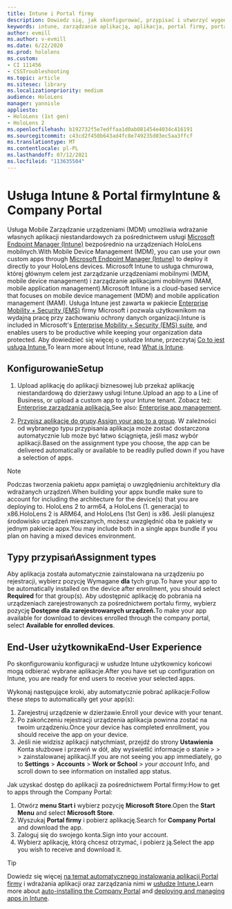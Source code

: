 ```yaml
---
title: Intune i Portal firmy
description: Dowiedz się, jak skonfigurować, przypisać i utworzyć wygodne środowisko użytkownika za pomocą usługi Intune, zarządzania urządzeniami przenośnymi i portalu firmy.
keywords: intune, zarządzanie aplikacją, aplikacja, portal firmy, portal, hololens
author: evmill
ms.author: v-evmill
ms.date: 6/22/2020
ms.prod: hololens
ms.custom:
- CI 111456
- CSSTroubleshooting
ms.topic: article
ms.sitesec: library
ms.localizationpriority: medium
audience: HoloLens
manager: yannisle
appliesto:
- HoloLens (1st gen)
- HoloLens 2
ms.openlocfilehash: b192732f5e7edffaa1d0ab081454e4034c416191
ms.sourcegitcommit: c43cd2f450b643ad4fc8e749235d03ec5aa3ffcf
ms.translationtype: MT
ms.contentlocale: pl-PL
ms.lasthandoff: 07/12/2021
ms.locfileid: "113635504"
---
```

# <a name="intune--company-portal"></a><span data-ttu-id="33f7e-104">Usługa Intune & Portal firmy</span><span class="sxs-lookup"><span data-stu-id="33f7e-104">Intune & Company Portal</span></span>

<span data-ttu-id="33f7e-105">Usługa Mobile Zarządzanie urządzeniami (MDM) umożliwia wdrażanie własnych aplikacji niestandardowych za pośrednictwem usługi [Microsoft Endpoint Manager (Intune)](/intune/windows-holographic-for-business) bezpośrednio na urządzeniach HoloLens mobilnych.</span><span class="sxs-lookup"><span data-stu-id="33f7e-105">With Mobile Device Management (MDM), you can use your own custom apps through [Microsoft Endpoint Manager (Intune)](/intune/windows-holographic-for-business) to deploy it directly to your HoloLens devices.</span></span> <span data-ttu-id="33f7e-106">Microsoft Intune to usługa chmurowa, której głównym celem jest zarządzanie urządzeniami mobilnymi (MDM, mobile device management) i zarządzanie aplikacjami mobilnymi (MAM, mobile application management).</span><span class="sxs-lookup"><span data-stu-id="33f7e-106">Microsoft Intune is a cloud-based service that focuses on mobile device management (MDM) and mobile application management (MAM).</span></span> <span data-ttu-id="33f7e-107">Usługa Intune jest zawarta w pakiecie [Enterprise Mobility + Security (EMS)](https://www.microsoft.com/microsoft-365/enterprise-mobility-security) firmy Microsoft i pozwala użytkownikom na wydajną pracę przy zachowaniu ochrony danych organizacji.</span><span class="sxs-lookup"><span data-stu-id="33f7e-107">Intune is included in Microsoft's [Enterprise Mobility + Security (EMS) suite](https://www.microsoft.com/microsoft-365/enterprise-mobility-security), and enables users to be productive while keeping your organization data protected.</span></span> <span data-ttu-id="33f7e-108">Aby dowiedzieć się więcej o usłudze Intune, przeczytaj [Co to jest usługa Intune.](/mem/intune/fundamentals/what-is-intune)</span><span class="sxs-lookup"><span data-stu-id="33f7e-108">To learn more about Intune, read [What is Intune](/mem/intune/fundamentals/what-is-intune).</span></span>

## <a name="setup"></a><span data-ttu-id="33f7e-109">Konfigurowanie</span><span class="sxs-lookup"><span data-stu-id="33f7e-109">Setup</span></span>

1. <span data-ttu-id="33f7e-110">Upload aplikację do aplikacji biznesowej lub przekaż aplikację niestandardową do dzierżawy usługi Intune.</span><span class="sxs-lookup"><span data-stu-id="33f7e-110">Upload an app to a Line of Business, or upload a custom app to your Intune tenant.</span></span> <span data-ttu-id="33f7e-111">Zobacz też: [Enterprise zarządzania aplikacją.](/windows/client-management/mdm/enterprise-app-management)</span><span class="sxs-lookup"><span data-stu-id="33f7e-111">See also: [Enterprise app management](/windows/client-management/mdm/enterprise-app-management).</span></span>

2. <span data-ttu-id="33f7e-112">[Przypisz aplikację do grupy](/mem/intune/apps/apps-deploy).</span><span class="sxs-lookup"><span data-stu-id="33f7e-112">[Assign your app to a group](/mem/intune/apps/apps-deploy).</span></span> <span data-ttu-id="33f7e-113">W zależności od wybranego typu przypisania aplikacja może zostać dostarczona automatycznie lub może być łatwo ściągnięta, jeśli masz wybór aplikacji.</span><span class="sxs-lookup"><span data-stu-id="33f7e-113">Based on the assignment type you choose, the app can be delivered automatically or available to be readily pulled down if you have a selection of apps.</span></span>

> [!NOTE]
> <span data-ttu-id="33f7e-114">Podczas tworzenia pakietu appx pamiętaj o uwzględnieniu architektury dla wdrażanych urządzeń.</span><span class="sxs-lookup"><span data-stu-id="33f7e-114">When building your appx bundle make sure to account for including the architecture for the device(s) that you are deploying to.</span></span> <span data-ttu-id="33f7e-115">HoloLens 2 to arm64, a HoloLens (1. generacja) to x86.</span><span class="sxs-lookup"><span data-stu-id="33f7e-115">HoloLens 2 is ARM64, and HoloLens (1st Gen) is x86.</span></span> <span data-ttu-id="33f7e-116">Jeśli planujesz środowisko urządzeń mieszanych, możesz uwzględnić oba te pakiety w jednym pakiecie appx.</span><span class="sxs-lookup"><span data-stu-id="33f7e-116">You may include both in a single appx bundle if you plan on having a mixed devices environment.</span></span>

## <a name="assignment-types"></a><span data-ttu-id="33f7e-117">Typy przypisań</span><span class="sxs-lookup"><span data-stu-id="33f7e-117">Assignment types</span></span>

<span data-ttu-id="33f7e-118">Aby aplikacja została automatycznie zainstalowana na urządzeniu po rejestracji, wybierz pozycję Wymagane **dla** tych grup.</span><span class="sxs-lookup"><span data-stu-id="33f7e-118">To have your app to be automatically installed on the device after enrollment, you should select **Required** for that group(s).</span></span>
<span data-ttu-id="33f7e-119">Aby udostępnić aplikację do pobrania na urządzeniach zarejestrowanych za pośrednictwem portalu firmy, wybierz pozycję **Dostępne dla zarejestrowanych urządzeń.**</span><span class="sxs-lookup"><span data-stu-id="33f7e-119">To make your app available for download to devices enrolled through the company portal, select **Available for enrolled devices**.</span></span>

## <a name="end-user-experience"></a><span data-ttu-id="33f7e-120">End-User użytkownika</span><span class="sxs-lookup"><span data-stu-id="33f7e-120">End-User Experience</span></span>

<span data-ttu-id="33f7e-121">Po skonfigurowaniu konfiguracji w usłudze Intune użytkownicy końcowi mogą odbierać wybrane aplikacje.</span><span class="sxs-lookup"><span data-stu-id="33f7e-121">After you have set up configuration on Intune, you are ready for end users to receive your selected apps.</span></span>

<span data-ttu-id="33f7e-122">Wykonaj następujące kroki, aby automatycznie pobrać aplikacje:</span><span class="sxs-lookup"><span data-stu-id="33f7e-122">Follow these steps to automatically get your app(s):</span></span>

1. <span data-ttu-id="33f7e-123">Zarejestruj urządzenie w dzierżawie.</span><span class="sxs-lookup"><span data-stu-id="33f7e-123">Enroll your device with your tenant.</span></span>
2. <span data-ttu-id="33f7e-124">Po zakończeniu rejestracji urządzenia aplikacja powinna zostać na twoim urządzeniu.</span><span class="sxs-lookup"><span data-stu-id="33f7e-124">Once your device has completed enrollment, you should receive the app on your device.</span></span>
3. <span data-ttu-id="33f7e-125">Jeśli nie widzisz aplikacji natychmiast, przejdź do strony **Ustawienia** Konta służbowe i przewiń w dół, aby wyświetlić informacje o stanie  >    >    >   zainstalowanej aplikacji.</span><span class="sxs-lookup"><span data-stu-id="33f7e-125">If you are not seeing you app immediately, go to **Settings** > **Accounts** > **Work or School** > *your account* Info, and scroll down to see information on installed app status.</span></span>

<span data-ttu-id="33f7e-126">Jak uzyskać dostęp do aplikacji za pośrednictwem Portal firmy:</span><span class="sxs-lookup"><span data-stu-id="33f7e-126">How to get to apps through the Company Portal:</span></span>

1. <span data-ttu-id="33f7e-127">Otwórz **menu Start i** wybierz pozycję **Microsoft Store**.</span><span class="sxs-lookup"><span data-stu-id="33f7e-127">Open the **Start Menu** and select **Microsoft Store**.</span></span>
2. <span data-ttu-id="33f7e-128">Wyszukaj **Portal firmy** i pobierz aplikację.</span><span class="sxs-lookup"><span data-stu-id="33f7e-128">Search for **Company Portal** and download the app.</span></span>
3. <span data-ttu-id="33f7e-129">Zaloguj się do swojego konta.</span><span class="sxs-lookup"><span data-stu-id="33f7e-129">Sign into your account.</span></span>
4. <span data-ttu-id="33f7e-130">Wybierz aplikację, którą chcesz otrzymać, i pobierz ją.</span><span class="sxs-lookup"><span data-stu-id="33f7e-130">Select the app you wish to receive and download it.</span></span>

> [!Tip]
> <span data-ttu-id="33f7e-131">Dowiedz się więcej [na temat automatycznego instalowania aplikacji Portal firmy](/mem/intune/apps/company-portal-app) i wdrażania aplikacji oraz zarządzania nimi w [usłudze Intune.](/mem/intune/fundamentals/windows-holographic-for-business#deploy-and-manage-apps)</span><span class="sxs-lookup"><span data-stu-id="33f7e-131">Learn more about [auto-installing the Company Portal](/mem/intune/apps/company-portal-app) and [deploying and managing apps in Intune](/mem/intune/fundamentals/windows-holographic-for-business#deploy-and-manage-apps).</span></span>
